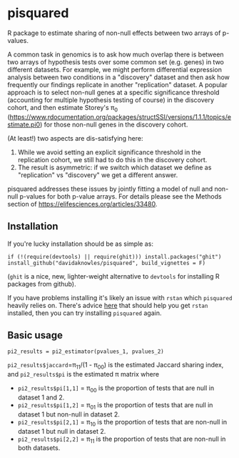 # pisquared

R package to estimate sharing of non-null effects between two arrays of p-values.

A common task in genomics is to ask how much overlap there is between two arrays of hypothesis tests over some common set (e.g. genes) in two different datasets. For example, we might perform differential expression analysis between two conditions in a "discovery" dataset and then ask how frequently our findings replicate in another "replication" dataset. A popular approach is to select non-null genes at a specific significance threshold (accounting for multiple hypothesis testing of course) in the discovery cohort, and then estimate Storey's π<sub>0</sub> (https://www.rdocumentation.org/packages/structSSI/versions/1.1.1/topics/estimate.pi0) for those non-null genes in the discovery cohort. 

(At least!) two aspects are dis-satisfying here: 
1. While we avoid setting an explicit significance threshold in the replication cohort, we still had to do this in the discovery cohort. 
2. The result is asymmetric: if we switch which dataset we define as "replication" vs "discovery" we get a different answer. 

pisquared addresses these issues by jointly fitting a model of null and non-null p-values for both p-value arrays. For details please see the Methods section of https://elifesciences.org/articles/33480. 

## Installation

If you're lucky installation should be as simple as: 
```
if (!(require(devtools) || require(ghit))) install.packages("ghit")
install_github("davidaknowles/pisquared", build_vignettes = F)
```
(`ghit` is a nice, new, lighter-weight alternative to `devtools` for installing R packages from github). 

If you have problems installing it's likely an issue with `rstan` which `pisquared` heavily relies on. There's advice [here](https://github.com/stan-dev/rstan/wiki/RStan-Getting-Started) that should help you get `rstan` installed, then you can try installing `pisquared` again. 

## Basic usage

```
pi2_results = pi2_estimator(pvalues_1, pvalues_2) 
```
`pi2_results$jaccard`=π<sub>11</sub>/(1 - π<sub>00</sub>) is the estimated Jaccard sharing index, and `pi2_results$pi` is the estimated π matrix where
* `pi2_results$pi[1,1]` = π<sub>00</sub> is the proportion of tests that are null in dataset 1 and 2. 
* `pi2_results$pi[1,2]` = π<sub>01</sub> is the proportion of tests that are null in dataset 1 but non-null in dataset 2. 
* `pi2_results$pi[2,1]` = π<sub>10</sub> is the proportion of tests that are non-null in dataset 1 but null in dataset 2. 
* `pi2_results$pi[2,2]` = π<sub>11</sub> is the proportion of tests that are non-null in both datasets. 
